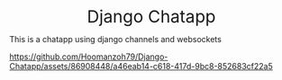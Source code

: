 <p align="center">
<span style="font-size:30;">Django Chatapp</span>
</p>


 This is a chatapp using django channels and websockets




https://github.com/Hoomanzoh79/Django-Chatapp/assets/86908448/a46eab14-c618-417d-9bc8-852683cf22a5

